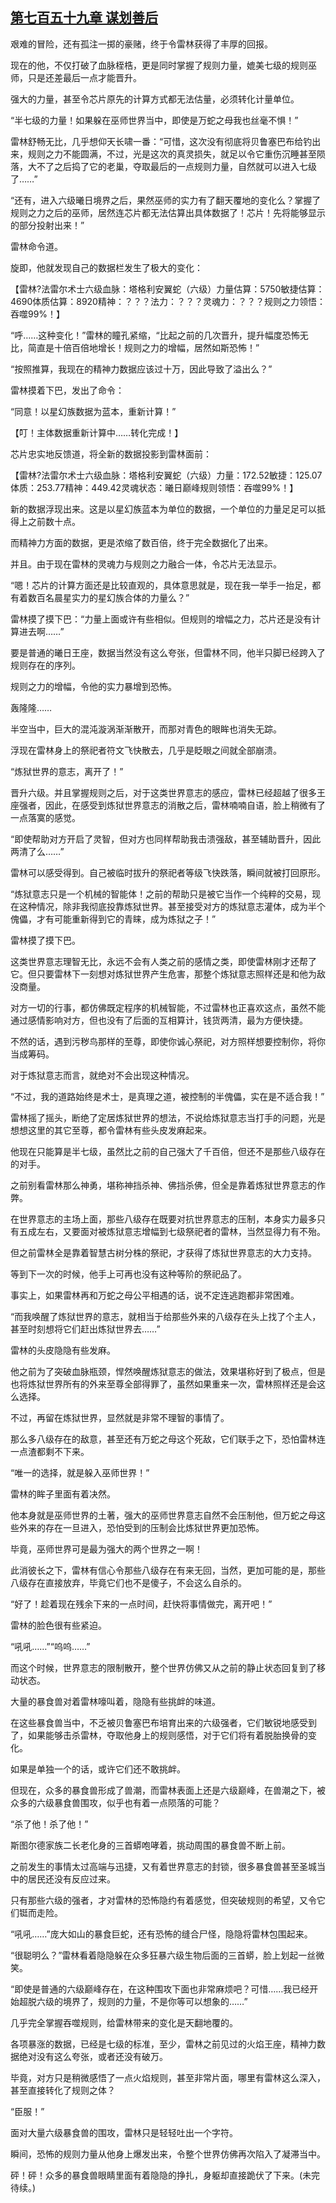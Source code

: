 ## [第七百五十九章 谋划善后](https://www.xxbiquge.com/11_11222/9003972.html)


  艰难的冒险，还有孤注一掷的豪赌，终于令雷林获得了丰厚的回报。

  现在的他，不仅打破了血脉桎梏，更是同时掌握了规则力量，媲美七级的规则巫师，只是还差最后一点才能晋升。

  强大的力量，甚至令芯片原先的计算方式都无法估量，必须转化计量单位。

  “半七级的力量！如果躲在巫师世界当中，即使是万蛇之母我也丝毫不惧！”

  雷林舒畅无比，几乎想仰天长啸一番：“可惜，这次没有彻底将贝鲁塞巴布给钓出来，规则之力不能圆满，不过，光是这次的真灵损失，就足以令它重伤沉睡甚至陨落，大不了之后捣了它的老巢，夺取最后的一点规则力量，自然就可以进入七级了……”

  “还有，进入六级曦日境界之后，果然巫师的实力有了翻天覆地的变化么？掌握了规则之力之后的巫师，居然连芯片都无法估算出具体数据了！芯片！先将能够显示的部分投射出来！”

  雷林命令道。

  旋即，他就发现自己的数据栏发生了极大的变化：

  【雷林?法雷尔术士六级血脉：塔格利安翼蛇（六级）力量估算：5750敏捷估算：4690体质估算：8920精神：？？？法力：？？？灵魂力：？？？规则之力领悟：吞噬99%！】

  “呼……这种变化！”雷林的瞳孔紧缩，“比起之前的几次晋升，提升幅度恐怖无比，简直是十倍百倍地增长！规则之力的增幅，居然如斯恐怖！”

  “按照推算，我现在的精神力数据应该过十万，因此导致了溢出么？”

  雷林摸着下巴，发出了命令：

  “同意！以星幻族数据为蓝本，重新计算！”

  【叮！主体数据重新计算中……转化完成！】

  芯片忠实地反馈道，将全新的数据投影到雷林面前：

  【雷林?法雷尔术士六级血脉：塔格利安翼蛇（六级）力量：172.52敏捷：125.07体质：253.77精神：449.42灵魂状态：曦日巅峰规则领悟：吞噬99%！】

  新的数据浮现出来。这是以星幻族蓝本为单位的数据，一个单位的力量足足可以抵得上之前数十点。

  而精神力方面的数据，更是浓缩了数百倍，终于完全数据化了出来。

  并且。由于现在雷林的灵魂力与规则之力融合一体，令芯片无法显示。

  “嗯！芯片的计算方面还是比较直观的，具体意思就是，现在我一举手一抬足，都有着数百名晨星实力的星幻族合体的力量么？”

  雷林摸了摸下巴：“力量上面或许有些相似。但规则的增幅之力，芯片还是没有计算进去啊……”

  要是普通的曦日王座，数据当然没有这么夸张，但雷林不同，他半只脚已经跨入了规则存在的序列。

  规则之力的增幅，令他的实力暴增到恐怖。

  轰隆隆……

  半空当中，巨大的混沌漩涡渐渐散开，而那对青色的眼眸也消失无踪。

  浮现在雷林身上的祭祀者符文飞快散去，几乎是眨眼之间就全部崩溃。

  “炼狱世界的意志，离开了！”

  晋升六级。并且掌握规则之后，对于这类世界意志的感应，雷林已经超越了很多王座强者，因此，在感受到炼狱世界意志的消散之后，雷林喃喃自语，脸上稍微有了一点落寞的感觉。

  “即使帮助对方开启了灵智，但对方也同样帮助我击溃强敌，甚至辅助晋升，因此两清了么……”

  雷林可以感受得到。自己被临时拔升的祭祀者等级飞快跌落，瞬间就被打回原形。

  “炼狱意志只是一个机械的智能体！之前的帮助只是被它当作一个纯粹的交易，现在这种情况，除非我彻底投靠炼狱世界。甚至接受对方的炼狱意志灌体，成为半个傀儡，才有可能重新得到它的青睐，成为炼狱之子！”

  雷林摸了摸下巴。

  这类世界意志理智无比，永远不会有人类之前的感情之类，即使雷林刚才还帮了它。但只要雷林下一刻想对炼狱世界产生危害，那整个炼狱意志照样还是和他为敌没商量。

  对方一切的行事，都仿佛既定程序的机械智能，不过雷林也正喜欢这点，虽然不能通过感情影响对方，但也没有了后面的互相算计，钱货两清，最为方便快捷。

  不然的话，遇到污秽鸟那样的至尊，即使你诚心祭祀，对方照样想要控制你，将你当成筹码。

  对于炼狱意志而言，就绝对不会出现这种情况。

  “不过，我的道路始终是术士，是真理之道，被控制的半傀儡，实在是不适合我！”

  雷林摇了摇头，断绝了定居炼狱世界的想法，不说给炼狱意志当打手的问题，光是想想这里的其它至尊，都令雷林有些头皮发麻起来。

  他现在只能算是半七级，虽然比之前的自己强大了千百倍，但还不是那些八级存在的对手。

  之前别看雷林那么神勇，堪称神挡杀神、佛挡杀佛，但全是靠着炼狱世界意志的作弊。

  在世界意志的主场上面，那些八级存在既要对抗世界意志的压制，本身实力最多只有五成左右，又要面对被炼狱意志增幅到七级祭祀者的雷林，当然显得力有不殆。

  但之前雷林全是靠着智慧古树分株的祭祀，才获得了炼狱世界意志的大力支持。

  等到下一次的时候，他手上可再也没有这种等阶的祭祀品了。

  事实上，如果雷林再和万蛇之母公平相遇的话，说不定连逃跑都非常困难。

  “而我唤醒了炼狱世界的意志，就相当于给那些外来的八级存在头上找了个主人，甚至时刻想将它们赶出炼狱世界去……”

  雷林的头皮隐隐有些发麻。

  他之前为了突破血脉瓶颈，悍然唤醒炼狱意志的做法，效果堪称好到了极点，但是也将炼狱世界所有的外来至尊全部得罪了，虽然如果重来一次，雷林照样还是会这么选择。

  不过，再留在炼狱世界，显然就是非常不理智的事情了。

  那么多八级存在的敌意，甚至还有万蛇之母这个死敌，它们联手之下，恐怕雷林连一点渣都剩不下来。

  “唯一的选择，就是躲入巫师世界！”

  雷林的眸子里面有着决然。

  他本身就是巫师世界的土著，强大的巫师世界意志自然不会压制他，但万蛇之母这些外来的存在一旦进入，恐怕受到的压制会比炼狱世界更加恐怖。

  毕竟，巫师世界可是最为强大的两个世界之一啊！

  此消彼长之下，雷林有信心令那些八级存在有来无回，当然，更加可能的是，那些八级存在直接放弃，毕竟它们也不是傻子，不会这么自杀的。

  “好了！趁着现在残余下来的一点时间，赶快将事情做完，离开吧！”

  雷林的脸色很有些紧迫。

  “吼吼……”“呜呜……”

  而这个时候，世界意志的限制散开，整个世界仿佛又从之前的静止状态回复到了移动状态。

  大量的暴食兽对着雷林嚎叫着，隐隐有些挑衅的味道。

  在这些暴食兽当中，不乏被贝鲁塞巴布培育出来的六级强者，它们敏锐地感受到了，如果能够击杀雷林，夺取他身上的规则感悟，对于它们将有着脱胎换骨的变化。

  如果是单独一个的话，或许它们还不敢挑衅。

  但现在，众多的暴食兽形成了兽潮，而雷林表面上还是六级巅峰，在兽潮之下，被众多的六级暴食兽围攻，似乎也有着一点陨落的可能？

  “杀了他！杀了他！”

  斯图尔德家族二长老化身的三首蟒咆哮着，挑动周围的暴食兽不断上前。

  之前发生的事情太过高端与迅捷，又有着世界意志的封锁，很多暴食兽甚至圣城当中的居民还没有反应过来。

  只有那些六级的强者，才对雷林的恐怖隐约有着感觉，但突破规则的希望，又令它们铤而走险。

  “吼吼……”庞大如山的暴食巨蛇，还有恐怖的缝合尸怪，隐隐将雷林包围起来。

  “很聪明么？”雷林看着隐隐躲在众多狂暴六级生物后面的三首蟒，脸上划起一丝微笑。

  “即使是普通的六级巅峰存在，在这种围攻下面也非常麻烦吧？可惜……我已经开始超脱六级的境界了，规则的力量，不是你等可以想象的……”

  几乎完全掌握吞噬规则，给雷林带来的变化是天翻地覆的。

  各项暴涨的数据，已经是七级的标准，至少，雷林之前见过的火焰王座，精神力数据绝对没有这么夸张，或者还没有破万。

  毕竟，对方只是稍微感悟了一点火焰规则，甚至非常片面，哪里有雷林这么深入，甚至直接转化了规则之体？

  “臣服！”

  面对大量六级暴食兽的围攻，雷林只是轻轻吐出一个字符。

  瞬间，恐怖的规则力量从他身上爆发出来，令整个世界仿佛再次陷入了凝滞当中。

  砰！砰！众多的暴食兽眼睛里面有着隐隐的挣扎，身躯却直接跪伏了下来。(未完待续。)
